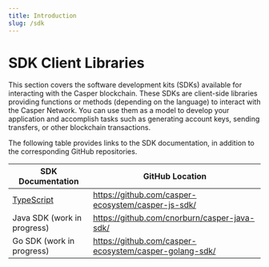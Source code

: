 ```yaml
---
title: Introduction
slug: /sdk
---
```


# SDK Client Libraries

This section covers the software development kits (SDKs) available for interacting with the Casper blockchain. These SDKs are client-side libraries providing functions or methods (depending on the language) to interact with the Casper Network. You can use them as a model to develop your application and accomplish tasks such as generating account keys, sending transfers, or other blockchain transactions.

The following table provides links to the SDK documentation, in addition to the corresponding GitHub repositories.

| SDK Documentation             | GitHub Location                                        |
| ----------------------------- | ------------------------------------------------------ |
| [TypeScript](/dapp-dev-guide/building-dapps/sdk/script-sdk) | https://github.com/casper-ecosystem/casper-js-sdk/     |
| Java SDK (work in progress)   | https://github.com/cnorburn/casper-java-sdk/           |
| Go SDK (work in progress)     | https://github.com/casper-ecosystem/casper-golang-sdk/ |
